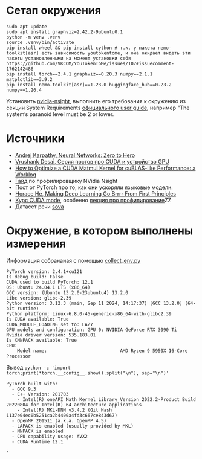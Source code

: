 


# Сетап окружения


```shell
sudo apt update
sudo apt install graphviz=2.42.2-9ubuntu0.1
python -m venv .venv
source .venv/bin/activate
pip install wheel && pip install cython # т.к. у пакета nemo-toolkit[asr] есть зависимость youtokentome, и она ожидает видеть эти пакеты установленными на момент установки себя https://github.com/VKCOM/YouTokenToMe/issues/107#issuecomment-1762142486
pip install torch==2.4.1 graphviz==0.20.3 numpy==2.1.1 matplotlib==3.9.2
pip install nemo-toolkit[asr]==1.23.0 huggingface_hub==0.23.2 numpy==1.26.4
```

Установить [nvidia-nsight](https://developer.nvidia.com/nsight-systems/get-started#Linuxx86), выполнить его требования к окружению из секции System Requirements [официального user guide](https://docs.nvidia.com/nsight-systems/UserGuide/index.html), например "The system’s paranoid level must be 2 or lower.

# Источники
- [Andrej Karpathy, Neural Networks: Zero to Hero](https://www.youtube.com/playlist?list=PLAqhIrjkxbuWI23v9cThsA9GvCAUhRvKZ)
- [Vrushank Desai, Серия постов про CUDA и устройство GPU](https://www.vrushankdes.ai/diffusion-inference-optimization)
- [How to Optimize a CUDA Matmul Kernel for cuBLAS-like Performance: a Worklog](https://siboehm.com/articles/22/CUDA-MMM)
- [Гайд](https://docs.nvidia.com/nsight-systems/UserGuide/index.html) по профилировщику NVidia Nsight
- [Пост](https://pytorch.org/blog/accelerating-generative-ai-2/) от PyTorch про то, как они ускоряли языковые модели. 
- [Horace He, Making Deep Learning Go Brrrr From First Principles](https://horace.io/brrr_intro.html)
- [Курс CUDA mode](https://www.youtube.com/@CUDAMODE/videos), особенно [лекция про профилирование](https://www.youtube.com/watch?v=LuhJEEJQgUM)ZZ
- Датасет речи [sova](https://github.com/sovaai/sova-dataset)

# Окружение, в котором выполнены измерения
Информация собранaная  с помощью [collect_env.py](https://raw.githubusercontent.com/pytorch/pytorch/main/torch/utils/collect_env.py)

```
PyTorch version: 2.4.1+cu121
Is debug build: False
CUDA used to build PyTorch: 12.1
OS: Ubuntu 24.04.1 LTS (x86_64)
GCC version: (Ubuntu 13.2.0-23ubuntu4) 13.2.0
Libc version: glibc-2.39
Python version: 3.12.3 (main, Sep 11 2024, 14:17:37) [GCC 13.2.0] (64-bit runtime)
Python platform: Linux-6.8.0-45-generic-x86_64-with-glibc2.39
Is CUDA available: True
CUDA_MODULE_LOADING set to: LAZY
GPU models and configuration: GPU 0: NVIDIA GeForce RTX 3090 Ti
Nvidia driver version: 535.183.01
Is XNNPACK available: True
CPU:
    Model name:                           AMD Ryzen 9 5950X 16-Core Processor
```

Вывод `python -c 'import torch;print(*torch.__config__.show().split("\n"), sep="\n")'`

```
PyTorch built with:
  - GCC 9.3
  - C++ Version: 201703
    - Intel(R) oneAPI Math Kernel Library Version 2022.2-Product Build 20220804 for Intel(R) 64 architecture applications
    - Intel(R) MKL-DNN v3.4.2 (Git Hash 1137e04ec0b5251ca2b4400a4fd3c667ce843d67)
  - OpenMP 201511 (a.k.a. OpenMP 4.5)
  - LAPACK is enabled (usually provided by MKL)
  - NNPACK is enabled
  - CPU capability usage: AVX2
  - CUDA Runtime 12.1
```


"

